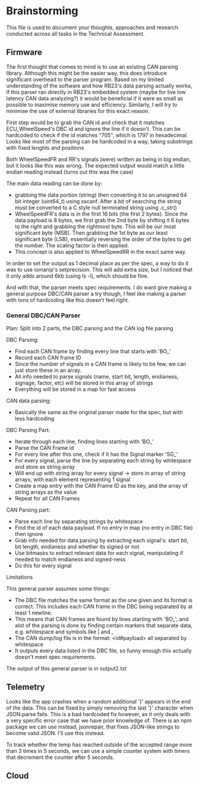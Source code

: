 # Brainstorming

This file is used to document your thoughts, approaches and research conducted across all tasks in the Technical Assessment.

## Firmware

The first thought that comes to mind is to use an existing CAN parsing library. Although this might be the easier way, this does introduce significant
overhead to the parser program. Based on my limited understanding of the software and how RB23's data parsing actually works, if this parser ran directly
in RB23's embedded system (maybe for live low latency CAN data analyzing?) it would be beneficial if it were as small as possible to maximise memory use and efficiency.
Similarly, I will try to minimise the use of external libraries for this exact reason.

First step would be to grab the CAN id and check that it matches ECU_WheelSpeed's DBC id and ignore the line if it doesn't. This can be hardcoded to check if the id matches "705",
which is 1797 in hexadecimal. Looks like most of the parsing can be hardcoded in a way, taking substrings with fixed lenghts and positions

Both WheelSpeedFR and RR's signals (were) written as being in big endian, but it looks like this was wrong. The expected output would match a little endian reading instead (turns out this was the case)

The main data reading can be done by:
- grabbing the data portion (string) then converting it to an unsigned 64 bit integer (uint64_t) using sscanf. After a bit of searching the string must be converted to a C style null terminated
string using .c_str()
- WheelSpeedFR's data is in the first 16 bits (the first 2 bytes). Since the data payload is 8 bytes, we first grab the 2nd byte by shifting it 6 bytes to the right and grabbing the
rightmost byte. This will be our most significant byte (MSB). Then grabbing the 1st byte as our least significant byte (LSB), essentially reversing the order of the bytes to get the number.
The scaling factor is then applied.
- This concept is also applied to WheelSpeedRR in the exact same way.

In order to set the output as 1 decimal place as per the spec, a way to do it was to use iomanip's setprecision. This will add extra size, but I noticed that it only adds around 6kb (using ls -l), 
which should be fine. 

And with that, the parser meets spec requirements. I do want give making a general purpose DBC/CAN parser a try though, I feel like making a parser with tons of hardcoding like this doesn't feel right.

### General DBC/CAN Parser

Plan:
Split into 2 parts, the DBC parsing and the CAN log file parsing

DBC Parsing:
- Find each CAN frame by finding every line that starts with 'BO_'
- Record each CAN frame ID
- Since the number of signals in a CAN frame is likely to be few, we can just store these in an array.
- All info needed to parse signals (name, start bit, length, endianess, signage, factor, etc) will be stored in this array of strings
- Everything will be stored in a map for fast access

CAN data parsing:
- Basically the same as the original parser made for the spec, but with less hardcoding

DBC Parsing Part:
- Iterate through each line, finding lines starting with 'BO_'
- Parse the CAN Frame id 
- For every line after this one, check if it has the Signal marker 'SG_'
- For every signal, parse the line by separating each string by whitespace and store as string array
- Will end up with string array for every signal -> store in array of string arrays, with each element representing 1 signal
- Create a map entry with the CAN Frame ID as the key, and the array of string arrays as the value
- Repeat for all CAN Frames

CAN Parsing part:
- Parse each line by separating strings by whitespace
- Find the id of each data payload. If no entry in map (no entry in DBC file) then ignore
- Grab info needed for data parsing by extracting each signal's: start bit, bit length, endianess and whether its signed or not
- Use bitmasks to extract relevant data for each signal, manipulating if needed to match endianess and signed-ness
- Do this for every signal

Limitations

This general parser assumes some things:
- The DBC file matches the same format as the one given and its format is correct. This includes each CAN frame in the DBC being separated by at least 1 newline. 
- This means that CAN frames are found by lines starting with 'BO_', and alot of the parsing is done by finding certain markers
that separate data, e.g. whitespace and symbols like | and ,
- The CAN dump/log file is in the format: <timestamp> <interface> <id#payload> all separated by whitespace
- It outputs every data listed in the DBC file, so funny enough this actually doesn't meet spec requirements.

The output of this general parser is in output2.txt

## Telemetry

Looks like the app crashes when a random additional '}' appears in the end of the data. This can be fixed by simply removing the last '}' character
when JSON.parse fails. This is a bad hardcoded fix however, as it only deals with a very specific error case that we have prior knowledge of. 
There is an npm package we can use instead, jsonrepair, that fixes JSON-like strings to become valid JSON. I'll use this instead.

To track whether the temp has reached outside of the accepted range more than 3 times in 5 seconds, we can use a simple counter system with
timers that decrement the counter after 5 seconds. 

## Cloud